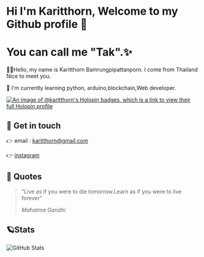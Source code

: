 # Hi I'm Karitthorn, Welcome to my Github profile 👋
# You can call me "Tak".✨

🙋‍♂️Hello, my name is Karitthorn Bamrungpipattanporn. I come from Thailand
Nice to meet you.



🌱 I'm currently learning python, arduino,blockchain,Web developer.

[![An image of @karitthorn's Holopin badges, which is a link to view their full Holopin profile](https://holopin.me/karitthorn)](https://holopin.io/@karitthorn)

## 🌟 Get in touch

👉 email : karitthorn@gmail.com

👉 [instagram](https://www.instagram.com/karitthorn/)

## 🌝 Quotes
>"Live as if you were to die tomorrow.Learn as if you were to live forever"
>
>*Mahatma Gandhi*
## 🪐Stats
![GitHub Stats](https://github-readme-stats.vercel.app/api?username=karitthorn&theme=radical)




